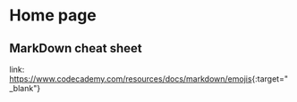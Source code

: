 # Home page

## MarkDown cheat sheet

link: <https://www.codecademy.com/resources/docs/markdown/emojis>{:target="_blank"}

